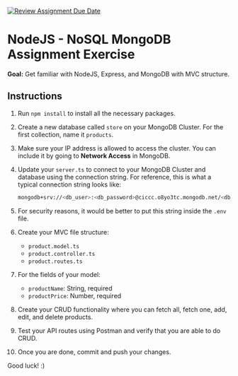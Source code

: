 [![Review Assignment Due Date](https://classroom.github.com/assets/deadline-readme-button-22041afd0340ce965d47ae6ef1cefeee28c7c493a6346c4f15d667ab976d596c.svg)](https://classroom.github.com/a/mrg4z5Cv)
# NodeJS - NoSQL MongoDB Assignment Exercise

**Goal:** Get familiar with NodeJS, Express, and MongoDB with MVC structure.

## Instructions

1. Run `npm install` to install all the necessary packages.
2. Create a new database called `store` on your MongoDB Cluster. For the first collection, name it `products`.
3. Make sure your IP address is allowed to access the cluster. You can include it by going to **Network Access** in MongoDB.
4. Update your `server.ts` to connect to your MongoDB Cluster and database using the connection string. For reference, this is what a typical connection string looks like:

    ```bash
    mongodb+srv://<db_user>:<db_password>@ciccc.o8yo3tc.mongodb.net/<db_name>?retryWrites=true&w=majority&appName=<cluster_name>
    ```

5. For security reasons, it would be better to put this string inside the `.env` file.
6. Create your MVC file structure:

    - `product.model.ts`
    - `product.controller.ts`
    - `product.routes.ts`

7. For the fields of your model:

    - `productName`: String, required
    - `productPrice`: Number, required

8. Create your CRUD functionality where you can fetch all, fetch one, add, edit, and delete products.
9. Test your API routes using Postman and verify that you are able to do CRUD.
10. Once you are done, commit and push your changes.

Good luck! :)
